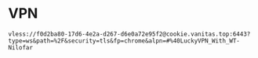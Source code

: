 # VPN



`vless://f0d2ba80-17d6-4e2a-d267-d6e0a72e95f2@cookie.vanitas.top:6443?type=ws&path=%2F&security=tls&fp=chrome&alpn=#%40LuckyVPN_With_WT-Nilofar`
